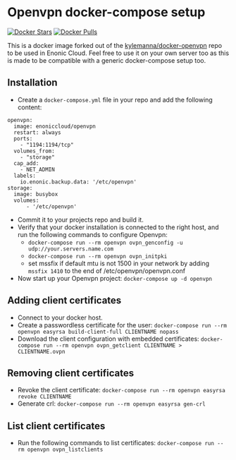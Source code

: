 # Openvpn docker-compose setup
[![Docker Stars](https://img.shields.io/docker/stars/enoniccloud/openvpn.svg)](https://hub.docker.com/r/enoniccloud/openvpn/)
[![Docker Pulls](https://img.shields.io/docker/pulls/enoniccloud/openvpn.svg)](https://hub.docker.com/r/enoniccloud/openvpn/)


This is a docker image forked out of the [kylemanna/docker-openvpn](https://github.com/kylemanna/docker-openvpn) repo to be used in Enonic Cloud. Feel free to use it on your own server too as this is made to be compatible with a generic docker-compose setup too.

## Installation
- Create a `docker-compose.yml` file in your repo and add the following content:
```
openvpn:
  image: enoniccloud/openvpn
  restart: always
  ports:
    - "1194:1194/tcp"
  volumes_from:
    - "storage"
  cap_add:
    - NET_ADMIN
  labels:
    io.enonic.backup.data: '/etc/openvpn'
storage:
  image: busybox
  volumes:
      - '/etc/openvpn'

```
- Commit it to your projects repo and build it.
- Verify that your docker installation is connected to the right host, and run the following commands to configure Openvpn:
  - `docker-compose run --rm openvpn ovpn_genconfig -u udp://your.servers.name.com`
  - `docker-compose run --rm openvpn ovpn_initpki`
  - set mssfix if default mtu is not 1500 in your network by adding `mssfix 1410` to the end of /etc/openvpn/openvpn.conf
- Now start up your Openvpn project: `docker-compose up -d openvpn`


## Adding client certificates
- Connect to your docker host.
- Create a passwordless certificate for the user: `docker-compose run --rm openvpn easyrsa build-client-full CLIENTNAME nopass`
- Download the client configuration with embedded certificates: `docker-compose run --rm openvpn ovpn_getclient CLIENTNAME > CLIENTNAME.ovpn`

## Removing client certificates
- Revoke the client certificate: `docker-compose run --rm openvpn easyrsa revoke CLIENTNAME`
- Generate crl: `docker-compose run --rm openvpn easyrsa gen-crl`


## List client certificates
- Run the following commands to list certificates: `docker-compose run --rm openvpn ovpn_listclients`
